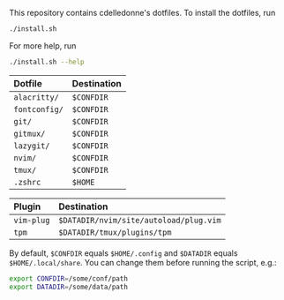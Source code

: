 This repository contains cdelledonne's dotfiles. To install the dotfiles, run
```sh
./install.sh
```

For more help, run
```sh
./install.sh --help
```

| Dotfile       | Destination |
|:--------------|:------------|
| `alacritty/`  | `$CONFDIR`  |
| `fontconfig/` | `$CONFDIR`  |
| `git/`        | `$CONFDIR`  |
| `gitmux/`     | `$CONFDIR`  |
| `lazygit/`    | `$CONFDIR`  |
| `nvim/`       | `$CONFDIR`  |
| `tmux/`       | `$CONFDIR`  |
| `.zshrc`      | `$HOME`     |

| Plugin     | Destination                            |
|:-----------|:---------------------------------------|
| `vim-plug` | `$DATADIR/nvim/site/autoload/plug.vim` |
| `tpm`      | `$DATADIR/tmux/plugins/tpm`            |

By default, `$CONFDIR` equals `$HOME/.config` and `$DATADIR` equals
`$HOME/.local/share`. You can change them before running the script, e.g.:
```sh
export CONFDIR=/some/conf/path
export DATADIR=/some/data/path
```
